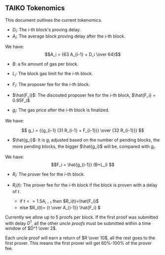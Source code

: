 ## TAIKO Tokenomics

This document outlines the current tokenomics.

- $D_i$: The *i*-th block's proving delay.
- $A_i$: The average block proving delay after the *i*-th block.

We have: 
$$A_i = {63 A_{i-1} + D_i \over 64}$$

- $B$: a fix amount of gas per block.
- $L_i$: The block gas limit for the *i*-th block.


- $F_i$: The proposer fee for the *i*-th block.
- $\hat{F_i}$: The discouted proposer fee for the *i*-th block, $\hat{F_i} = 0.95F_i$
- $g_i$: The gas price after the *i*-th block is finalized.

We have:

$$ g_i = {{g_{i-1} (31 R_{i-1} + F_{i-1})} \over {32 R_{i-1}}} $$



- $\hat{g_i}$: It is $g_i$ adjusted based on the number of pending blocks, the more pending blocks, the bigger $\hat{g_i}$ will be, compared with $g_i$.


We have: 
$$F_i = \hat{g_{i-1}} (B+L_i) $$

- $R_i$: The prover fee for the *i*-th block.

- $R_i(t)$: The prover fee for the *i*-th block if the block is proven with a delay of $t$.

    - if $t <= 1.5A_{i-1}$ then $R_i(t)=\hat{F_i}$
    - else $R_i(t)=       {t \over A_{i-1}} \hat{F_i}    $


Currently we allow up to 5 proofs per block. If the first proof was submitted with delay $D^1$, all the other *uncle proofs* must be submitted within a time window of $D^1 \over 2$.

Each uncle proof will earn a return of $R \over 10$, all the rest goes to the first prover. This means the first prover will get 60%-100% of the prover fee.
